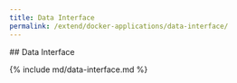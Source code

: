 ```yaml
---
title: Data Interface
permalink: /extend/docker-applications/data-interface/
---
```


## Data Interface

{% include md/data-interface.md %}
